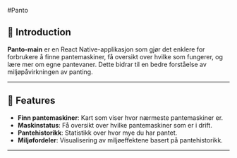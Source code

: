 #Panto

## 📖 Introduction
**Panto-main** er en React Native-applikasjon som gjør det enklere for forbrukere å finne pantemaskiner, få oversikt over hvilke som fungerer, og lære mer om egne pantevaner. Dette bidrar til en bedre forståelse av miljøpåvirkningen av panting.

---

## 🚀 Features
- **Finn pantemaskiner**: Kart som viser hvor nærmeste pantemaskiner er.
- **Maskinstatus**: Få oversikt over hvilke pantemaskiner som er i drift.
- **Pantehistorikk**: Statistikk over hvor mye du har pantet.
- **Miljøfordeler**: Visualisering av miljøeffektene basert på pantehistorikk.

---
